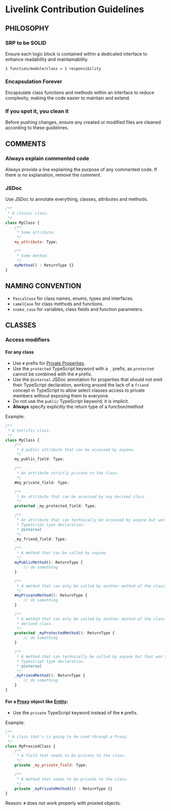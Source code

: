 # Livelink Contribution Guidelines

## **PHILOSOPHY**

### SRP to be SOLID

Ensure each logic block is contained within a dedicated interface to enhance readability and maintainability.

```
1 function/module/class = 1 responsibility
```

### Encapsulation Forever

Encapsulate class functions and methods within an interface to reduce complexity, making the code easier to maintain and extend.

### If you spot it, you clean it

Before pushing changes, ensure any created or modified files are cleaned according to these guidelines.

## **COMMENTS**

### Always explain commented code

Always provide a line explaining the purpose of any commented code. If there is no explanation, remove the comment.

### JSDoc

Use JSDoc to annotate everything, classes, attributes and methods.

```javascript
/**
 * A classic class.
 */
class MyClass {
    /**
     * Some attribute.
     */
    my_attribute: Type;

    /**
     * Some method.
     */
    myMethod() : ReturnType {}
}
```

## **NAMING CONVENTION**

-   `PascalCase` for class names, enums, types and interfaces.
-   `camelCase` for class methods and functions.
-   `snake_case` for variables, class fields and function parameters.

## **CLASSES**

### Access modifiers

#### For any class

-   Use `#` prefix for [Private Properties](https://developer.mozilla.org/en-US/docs/Web/JavaScript/Reference/Classes/Private_properties).
-   Use the `protected` TypeScript keyword with a `_` prefix, as `protected` cannot be combined with the `#` prefix.
-   Use the `@internal` JSDoc annotation for properties that should not emit their TypeScript declaration, working around the lack of a `friend` concept in TypeScript to allow select classes access to private members without exposing them to everyone.
-   Do not use the `public` TypeScript keyword; it is implicit.
-   **Always** specify explicitly the return type of a function/method

Example:

```typescript
/**
 * A terrific class.
 */
class MyClass {
    /**
     * A public attribute that can be accessed by anyone.
     */
    my_public_field: Type;

    /**
     * An attribute strictly private to the class.
     */
    #my_private_field: Type;

    /**
     * An attribute that can be accessed by any derived class.
     */
    protected _my_protected_field: Type;

    /**
     * An attribute that can technically be accessed by anyone but won't be exported in the
     * Typescript type declaration.
     * @internal
     */
    _my_friend_field: Type;

    /**
     * A method that can be called by anyone.
     */
    myPublicMethod(): ReturnType {
        // do something
    }

    /**
     * A method that can only be called by another method of the class.
     */
    #myPrivateMethod(): ReturnType {
        // do something
    }

    /**
     * A method that can only be called by another method of the class or any method of any
     * derived class.
     */
    protected _myProtectedMethod(): ReturnType {
        // do something
    }

    /**
     * A method that can technically be called by anyone but that won't be exposed in the emitted
     * Typescript type declaration.
     * @internal
     */
    _myFriendMethod(): ReturnType {
        // do something
    }
}
```

#### For a [Proxy](https://developer.mozilla.org/en-US/docs/Web/JavaScript/Reference/Global_Objects/Proxy) object like [Entity](./livelink.js/sources/Entity.ts):

-   Use the `private` TypeScript keyword instead of the `#` prefix.

Example:

```javascript
/**
 * A class that's is going to be used through a Proxy.
 */
class MyProxiedClass {
    /**
     * A field that needs to be private to the class.
     */
    private _my_private_field: Type;

    /**
     * A method that needs to be private to the class.
     */
    private _myPrivateMethod1() : ReturnType {}
}
```

Reason: `#` does not work properly with proxied objects.
